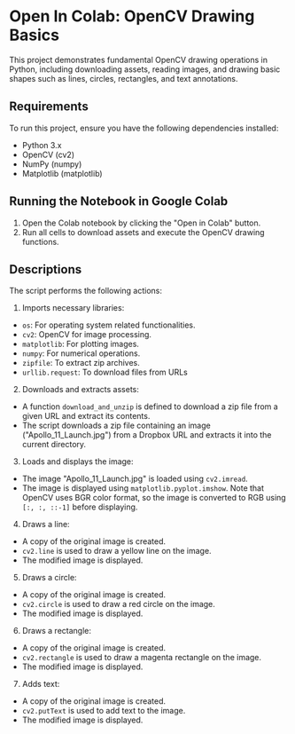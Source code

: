 # Open In Colab: OpenCV Drawing Basics
This project demonstrates fundamental OpenCV drawing operations in Python, including downloading assets, reading images, and drawing basic shapes such as lines, circles, rectangles, and text annotations.

## Requirements
To run this project, ensure you have the following dependencies installed:
- Python 3.x
- OpenCV (cv2)
- NumPy (numpy)
- Matplotlib (matplotlib)

## Running the Notebook in Google Colab
1. Open the Colab notebook by clicking the "Open in Colab" button.
2. Run all cells to download assets and execute the OpenCV drawing functions.

## Descriptions
The script performs the following actions:
1. Imports necessary libraries:
- ``os``: For operating system related functionalities.
- ``cv2``: OpenCV for image processing.
- ``matplotlib``: For plotting images.
- ``numpy``: For numerical operations.
- ``zipfile``: To extract zip archives.
- ``urllib.request``: To download files from URLs
2. Downloads and extracts assets:
- A function ``download_and_unzip`` is defined to download a zip file from a given URL and extract its contents.
- The script downloads a zip file containing an image ("Apollo_11_Launch.jpg") from a Dropbox URL and extracts it into the current directory.
3. Loads and displays the image:
- The image "Apollo_11_Launch.jpg" is loaded using ``cv2.imread``.
- The image is displayed using ``matplotlib.pyplot.imshow``. Note that OpenCV uses BGR color format, so the image is converted to RGB using ``[:, :, ::-1]`` before displaying.
4. Draws a line:
- A copy of the original image is created.
- ``cv2.line`` is used to draw a yellow line on the image.
- The modified image is displayed.
5. Draws a circle:
- A copy of the original image is created.
- ``cv2.circle`` is used to draw a red circle on the image.
- The modified image is displayed.
6. Draws a rectangle:
- A copy of the original image is created.
- ``cv2.rectangle`` is used to draw a magenta rectangle on the image.
- The modified image is displayed.
7. Adds text:
- A copy of the original image is created.
- ``cv2.putText`` is used to add text to the image.
- The modified image is displayed.



